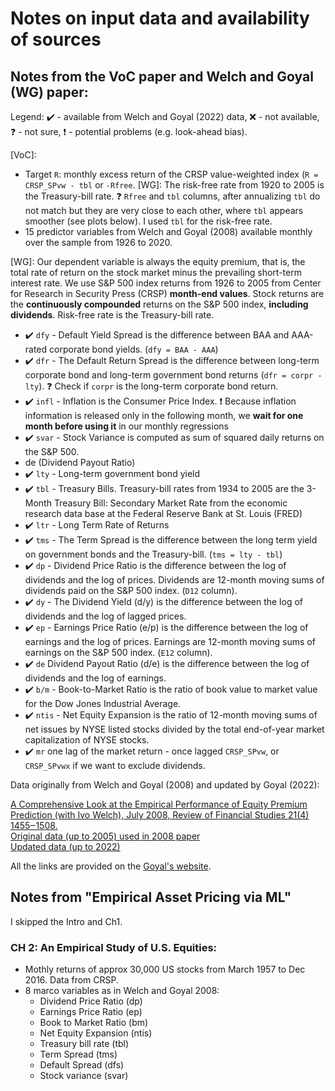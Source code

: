 # Notes on input data and availability of sources

## Notes from the VoC paper and Welch and Goyal (WG) paper:

Legend: ✔️ - available from Welch and Goyal (2022) data, ❌ - not available, ❓ - not sure, ❗ - potential problems (e.g. look-ahead bias).

[VoC]: 
- Target `R`: monthly excess return of the CRSP value-weighted index (`R = CRSP_SPvw - tbl` or `-Rfree`. [WG]: The risk-free rate from 1920 to 2005 is the Treasury-bill rate. ❓ `Rfree` and `tbl` columns, after annualizing `tbl` do not match but they are very close to each other, where `tbl` appears smoother (see plots below). I used `tbl` for the risk-free rate.
- 15 predictor variables from Welch and Goyal (2008) available monthly over the sample from 1926 to 2020.

[WG]: Our dependent variable is always the equity premium, that is, the total rate of return on the stock market minus the prevailing short-term interest rate. We use S&P 500 index returns from 1926 to 2005 from Center for Research in Security Press (CRSP) **month-end values**. Stock returns are the **continuously compounded** returns on the S&P 500 index, **including dividends**. Risk-free rate is the Treasury-bill rate. 
  - ✔️ `dfy` - Default Yield Spread is the difference between BAA and AAA-rated corporate bond yields. (`dfy = BAA - AAA`) 
  - ✔️ `dfr` - The Default Return Spread is the difference between long-term corporate bond and long-term government bond returns (`dfr = corpr - lty`). ❓ Check if `corpr` is the long-term corporate bond return.
  - ✔️ `infl` - Inflation is the Consumer Price Index. ❗ Because inflation information is released only in the following month, we **wait for one month before using it** in our monthly regressions
  - ✔️ `svar` - Stock Variance is computed as sum of squared daily returns on the S&P 500.
  - de (Dividend Payout Ratio)
  - ✔️ `lty` - Long-term government bond yield
  - ✔️ `tbl` - Treasury Bills. Treasury-bill rates from 1934 to 2005 are the 3-Month Treasury Bill: Secondary Market Rate from the economic research data base at the Federal Reserve Bank at St. Louis (FRED)
  - ✔️ `ltr` - Long Term Rate of Returns
  - ✔️ `tms` - The Term Spread is the difference between the long term yield on government bonds and the Treasury-bill. (`tms = lty - tbl`)
  - ✔️  `dp` - Dividend Price Ratio is the difference between the log of dividends and the log of prices. Dividends are 12-month moving sums of dividends paid on the S&P 500 index. (`D12` column). 
  - ✔️ `dy` - The Dividend Yield (d/y) is the difference between the log of dividends and the log of lagged prices. 
  - ✔️ `ep` - Earnings Price Ratio (e/p) is the difference between the log of earnings and the log of prices. Earnings are 12-month moving sums of earnings on the S&P 500 index. (`E12` column).
  - ✔️ `de` Dividend Payout Ratio (d/e) is the difference between the log of dividends and the log of earnings.
  - ✔️ `b/m` - Book-to-Market Ratio is the ratio of book value to market value for the Dow Jones Industrial Average.
  - ✔️ `ntis` - Net Equity Expansion is the ratio of 12-month moving sums of net issues by NYSE listed stocks divided by the total end-of-year market capitalization of NYSE stocks.
  - ✔️ `mr` one lag of the market return - once lagged `CRSP_SPvw`, or `CRSP_SPvwx` if we want to exclude dividends.
  

Data originally from Welch and Goyal (2008) and updated by Goyal (2022):

[A Comprehensive Look at the Empirical Performance of Equity Premium Prediction (with Ivo Welch), July 2008, Review of Financial Studies 21(4) 1455‒1508.](https://drive.google.com/file/d/1uvjBJ9D09T0_sp7kQppWpD-xelJ0KQhc/view)\
    [Original data (up to 2005) used in 2008 paper](https://drive.google.com/file/d/1T0pCslc2vxMDt7EFGI0MJ6mndeQvObBT/view?usp=sharing) \
    [Updated data (up to 2022)](https://docs.google.com/spreadsheets/d/1g4LOaRj4TvwJr9RIaA_nwrXXWTOy46bP/edit?usp=share_link&ouid=113571510202500088860&rtpof=true&sd=true)

All the links are provided on the [Goyal's website](https://sites.google.com/view/agoyal145).

## Notes from "Empirical Asset Pricing via ML"

I skipped the Intro and Ch1.

### CH 2: An Empirical Study of U.S. Equities:

- Mothly returns of approx 30,000 US stocks from March 1957 to Dec 2016. Data from CRSP.
- 8 marco variables as in Welch and Goyal 2008:
  - Dividend Price Ratio (dp)
  - Earnings Price Ratio (ep)
  - Book to Market Ratio (bm)
  - Net Equity Expansion (ntis)
  - Treasury bill rate (tbl)
  - Term Spread (tms)
  - Default Spread (dfs)
  - Stock variance (svar)
